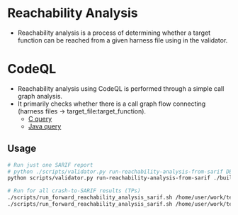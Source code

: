 # Reachability Analysis
- Reachability analysis is a process of determining whether a target function can be reached from a given harness file using in the validator.

# CodeQL
- Reachability analysis using CodeQL is performed through a simple call graph analysis.
- It primarily checks whether there is a call graph flow connecting (harness files -> target_file:target_function).
  - [C query](../sarif/codeql/ql/c/forward_reachability_many_to_one.jinja2)
  - [Java query](../sarif/codeql/ql/java/forward_reachability_many_to_one.jinja2)

## Usage
```bash
# Run just one SARIF report
# python ./scripts/validator.py run-reachability-analysis-from-sarif DB_PTH SARIF_PATH {c|java} [HARNESS_NAMES] 
python scripts/validator.py run-reachability-analysis-from-sarif ./build/codeql-db/asc-nginx ./data/c/out/sarif/asc-nginx_cpv-1.sarif c pov_harness.cc

# Run for all crash-to-SARIF results (TPs)
./scripts/run_forward_reachability_analysis_sarif.sh /home/user/work/team-atlanta/oss-fuzz ./build c
./scripts/run_forward_reachability_analysis_sarif.sh /home/user/work/team-atlanta/oss-fuzz ./build java